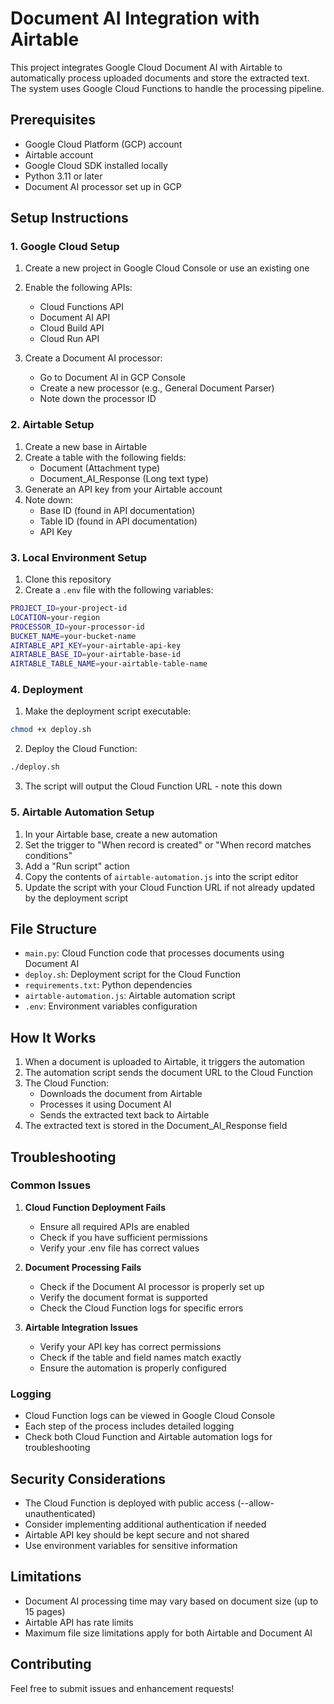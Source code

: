 # Document AI Integration with Airtable

This project integrates Google Cloud Document AI with Airtable to automatically process uploaded documents and store the extracted text. The system uses Google Cloud Functions to handle the processing pipeline.

## Prerequisites

- Google Cloud Platform (GCP) account
- Airtable account
- Google Cloud SDK installed locally
- Python 3.11 or later
- Document AI processor set up in GCP

## Setup Instructions

### 1. Google Cloud Setup

1. Create a new project in Google Cloud Console or use an existing one
2. Enable the following APIs:
   - Cloud Functions API
   - Document AI API
   - Cloud Build API
   - Cloud Run API

3. Create a Document AI processor:
   - Go to Document AI in GCP Console
   - Create a new processor (e.g., General Document Parser)
   - Note down the processor ID

### 2. Airtable Setup

1. Create a new base in Airtable
2. Create a table with the following fields:
   - Document (Attachment type)
   - Document_AI_Response (Long text type)
3. Generate an API key from your Airtable account
4. Note down:
   - Base ID (found in API documentation)
   - Table ID (found in API documentation)
   - API Key

### 3. Local Environment Setup

1. Clone this repository
2. Create a `.env` file with the following variables:

```bash
PROJECT_ID=your-project-id
LOCATION=your-region
PROCESSOR_ID=your-processor-id
BUCKET_NAME=your-bucket-name
AIRTABLE_API_KEY=your-airtable-api-key
AIRTABLE_BASE_ID=your-airtable-base-id
AIRTABLE_TABLE_NAME=your-airtable-table-name
```

### 4. Deployment

1. Make the deployment script executable:

```bash
chmod +x deploy.sh
```

2. Deploy the Cloud Function:

```bash
./deploy.sh
```

3. The script will output the Cloud Function URL - note this down

### 5. Airtable Automation Setup

1. In your Airtable base, create a new automation
2. Set the trigger to "When record is created" or "When record matches conditions"
3. Add a "Run script" action
4. Copy the contents of `airtable-automation.js` into the script editor
5. Update the script with your Cloud Function URL if not already updated by the deployment script

## File Structure

- `main.py`: Cloud Function code that processes documents using Document AI
- `deploy.sh`: Deployment script for the Cloud Function
- `requirements.txt`: Python dependencies
- `airtable-automation.js`: Airtable automation script
- `.env`: Environment variables configuration

## How It Works

1. When a document is uploaded to Airtable, it triggers the automation
2. The automation script sends the document URL to the Cloud Function
3. The Cloud Function:
   - Downloads the document from Airtable
   - Processes it using Document AI
   - Sends the extracted text back to Airtable
4. The extracted text is stored in the Document_AI_Response field

## Troubleshooting

### Common Issues

1. **Cloud Function Deployment Fails**
   - Ensure all required APIs are enabled
   - Check if you have sufficient permissions
   - Verify your .env file has correct values

2. **Document Processing Fails**
   - Check if the Document AI processor is properly set up
   - Verify the document format is supported
   - Check the Cloud Function logs for specific errors

3. **Airtable Integration Issues**
   - Verify your API key has correct permissions
   - Check if the table and field names match exactly
   - Ensure the automation is properly configured

### Logging

- Cloud Function logs can be viewed in Google Cloud Console
- Each step of the process includes detailed logging
- Check both Cloud Function and Airtable automation logs for troubleshooting

## Security Considerations

- The Cloud Function is deployed with public access (--allow-unauthenticated)
- Consider implementing additional authentication if needed
- Airtable API key should be kept secure and not shared
- Use environment variables for sensitive information

## Limitations

- Document AI processing time may vary based on document size (up to 15 pages)
- Airtable API has rate limits
- Maximum file size limitations apply for both Airtable and Document AI

## Contributing

Feel free to submit issues and enhancement requests!
